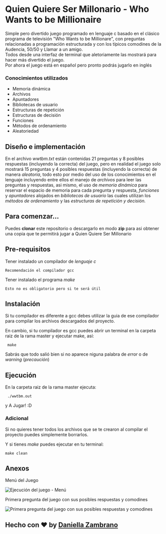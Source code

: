 # Quien Quiere Ser Millonario - Who Wants to be Millionaire #

Simple pero divertido juego programado en lenguaje c basado en el clásico programa de televisión 
"Who Wants to be Millionare", con preguntas relacionadas a programación estructurada 
y con los típicos comodines de la Audencia, 50/50 y Llamar a un amigo.   
Todos desde una interfaz de terminal que aletoriamente las mostrará para hacer más 
divertido el juego.  
Por ahora el juego está en español pero pronto podrás jugarlo 
en inglés  

### Conocimientos utilizados ###  

- Memoria dinámica
- Archivos
- Apuntadores
- Bibliotecas de usuario
- Estructuras de repetición 
- Estructuras de decisión
- Funciones
- Métodos de ordenamiento
- Aleatoriedad

## Diseño e implementación ##

En el archivo _wwtbm.txt_ están contenidas 21 preguntas y 8 posibles respuestas 
(incluyendo la correcta) del juego, pero en realidad el juego solo mostrará 15 preguntas y 4 
posibles respuestas (incluyendo la correcta) de manera _aleatoria_, todo esto por medio del uso de los conocimientos 
en el lenguaje incluyendo entre ellos el manejo de _archivos_ para leer las preguntas y respuestas, asi mismo, el uso de _memoria 
dinámica_ para reservar el espacio de memoria para cada pregunta y respuesta, _funciones_ 
y _apuntadores_ alojados en _bibliotecas de usuario_ las cuales utilizan los _métodos de ordenamiento_ y 
las _estructuras de repetición y decisión._

## Para comenzar... ##

Puedes **clonar** este repositorio o descargarlo en modo **zip** 
para asi obtener una copia que te permitirá jugar a Quien Quiere Ser Millonario

## Pre-requisitos ##

Tener instalado un compilador de _lenguaje c_

```Recomendación el compilador gcc```

Tener instalado el programa _make_

```Esto no es obligatorio pero si te será útil```

## Instalación ##

Si tu compilador es diferente a gcc debes utilizar la guia de ese compilador para compilar 
los archivos descargados del proyecto.  

En cambio, si tu compilador es gcc 
puedes abrir un terminal en la carpeta raiz de la rama master y ejecutar make, así:

``` make```

Sabrás que todo salió bien si no aparece niguna palabra de _error_ o de _warning_ 
(_precaución_)

## Ejecución ##

En la carpeta raiz de la rama master ejecuta:

``` ./wwtbm.out```

y A Jugar! :D

### Adicional ###

Si no quieres tener todos los archivos que se te crearon al compilar el proyecto 
puedes simplemente borrarlos.  

Y si tienes _make_ puedes ejecutar en tu terminal:

```make clean```

## Anexos ##

Menú del Juego

![Ejecución del juego - Menú](/anexos/img1.png)

Primera pregunta del juego con sus posibles respuestas y comodines

![Primera pregunta del juego con sus posibles respuestas y comodines](/anexos/img2.png)

## Hecho con &#x2764; by [Daniella Zambrano](https://github.com/DaniellaZambrano) ##
